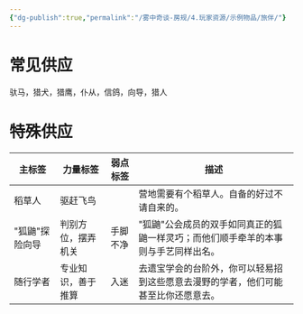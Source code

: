 ```yaml
---
{"dg-publish":true,"permalink":"/雾中奇谈-房规/4.玩家资源/示例物品/旅伴/"}
---
```


# 常见供应
驮马，猎犬，猎鹰，仆从，信鸽，向导，猎人

# 特殊供应

| 主标签      | 力量标签      | 弱点标签 | 描述                                         |
| -------- | --------- | ---- | ------------------------------------------ |
| 稻草人      | 驱赶飞鸟      |      | 营地需要有个稻草人。自备的好过不请自来的。                      |
| "狐鼬"探险向导 | 判别方位，摆弄机关 | 手脚不净 | "狐鼬"公会成员的双手如同真正的狐鼬一样灵巧；而他们顺手牵羊的本事则与手艺同样出名。 |
| 随行学者     | 专业知识，善于推算 | 入迷   | 去遗宝学会的台阶外，你可以轻易招到这些愿意去漫野的学者，他们可能甚至比你还愿意去。  |

